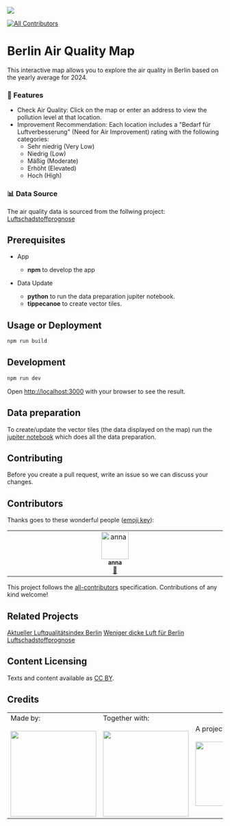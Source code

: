 ![](https://img.shields.io/badge/Built%20with%20%E2%9D%A4%EF%B8%8F-at%20Technologiestiftung%20Berlin-blue)

<!-- ALL-CONTRIBUTORS-BADGE:START - Do not remove or modify this section -->
[![All Contributors](https://img.shields.io/badge/all_contributors-1-orange.svg?style=flat-square)](#contributors-)
<!-- ALL-CONTRIBUTORS-BADGE:END -->

# Berlin Air Quality Map

This interactive map allows you to explore the air quality in Berlin based on the yearly average for 2024.

### 🚀 Features

- Check Air Quality: Click on the map or enter an address to view the pollution level at that location.
- Improvement Recommendation: Each location includes a "Bedarf für Luftverbesserung" (Need for Air Improvement) rating with the following categories:
  - Sehr niedrig (Very Low)
  - Niedrig (Low)
  - Mäßig (Moderate)
  - Erhöht (Elevated)
  - Hoch (High)

### 📊 Data Source

The air quality data is sourced from the follwing project: [Luftschadstoffprognose](https://www.berlin.de/weniger-dicke-luft/projekte-und-massnahmen/luftschadstoffprognose/)

## Prerequisites

- App

  - **npm** to develop the app

- Data Update

  - **python** to run the data preparation jupiter notebook.
  - **tippecanoe** to create vector tiles.

## Usage or Deployment

```bash
npm run build
```

## Development

```bash
npm run dev
```

Open [http://localhost:3000](http://localhost:3000) with your browser to see the result.

## Data preparation

To create/update the vector tiles (the data displayed on the map) run the [jupiter notebook](./data-preparation/create_grid.ipynb) which does all the data preparation.

## Contributing

Before you create a pull request, write an issue so we can discuss your changes.

## Contributors

Thanks goes to these wonderful people ([emoji key](https://allcontributors.org/docs/en/emoji-key)):

<!-- ALL-CONTRIBUTORS-LIST:START - Do not remove or modify this section -->
<!-- prettier-ignore-start -->
<!-- markdownlint-disable -->
<table>
  <tbody>
    <tr>
      <td align="center" valign="top" width="14.28%"><a href="https://fhp.incom.org/profile/9200/projects"><img src="https://avatars.githubusercontent.com/u/46717848?v=4?s=64" width="64px;" alt="anna"/><br /><sub><b>anna</b></sub></a><br /><a href="#design-annameide" title="Design">🎨</a></td>
    </tr>
  </tbody>
</table>

<!-- markdownlint-restore -->
<!-- prettier-ignore-end -->

<!-- ALL-CONTRIBUTORS-LIST:END -->

This project follows the [all-contributors](https://github.com/all-contributors/all-contributors) specification. Contributions of any kind welcome!

## Related Projects

[Aktueller Luftqualitätsindex Berlin](https://luftdaten.berlin.de/lqi)
[Weniger dicke Luft für Berlin](https://www.berlin.de/weniger-dicke-luft/)
[Luftschadstoffprognose](https://www.berlin.de/weniger-dicke-luft/projekte-und-massnahmen/luftschadstoffprognose/)

## Content Licensing

Texts and content available as [CC BY](https://creativecommons.org/licenses/by/3.0/de/).

## Credits

<table>
  <tr>
    <td>
      Made by: <a href="https://odis-berlin.de">
        <br />
        <br />
        <img width="200" src="https://logos.citylab-berlin.org/logo-odis-berlin.svg" />
      </a>
    </td>
    <td>
      Together with: <a href="https://citylab-berlin.org/en/start/">
        <br />
        <br />
        <img width="200" src="https://logos.citylab-berlin.org/logo-citylab-berlin.svg" />
      </a>
    </td>
    <td>
      A project by: <a href="https://www.technologiestiftung-berlin.de/en/">
        <br />
        <br />
        <img width="150" src="https://logos.citylab-berlin.org/logo-technologiestiftung-berlin-en.svg" />
      </a>
    </td>
    <td>
      Supported by <a href="https://www.berlin.de/rbmskzl/">
        <br />
        <br />
        <img width="80" src="https://citylab-berlin.org/wp-content/uploads/2021/12/B_RBmin_Skzl_Logo_DE_V_PT_RGB-300x200.png" />
      </a>
    </td>
  </tr>
</table>
